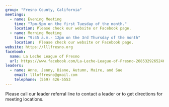 ```yaml
---
group: "Fresno County, California"
meetings:
  - name: Evening Meeting
    time: "7pm-9pm on the first Tuesday of the month."
    location: Please check our website or Facebook page.
  - name: Morning Meeting
    time: "9:45 a.m.- 12pm on the 3rd Thursday of the month"
    location:  Please check our website or Facebook page.
website: https://lllfresno.org
facebook: 
  name: La Leche League of Fresno
  url: https://www.facebook.com/La-Leche-League-of-Fresno-268532926524698/
leaders:
  - name: Anne, Jenny, Diane, Autumn, Maire, and Sue
    email: llloffresno@gmail.com
    telephone: (559) 426-5553
---
```

Please call our leader referral line to contact a leader or to get directions for meeting locations.